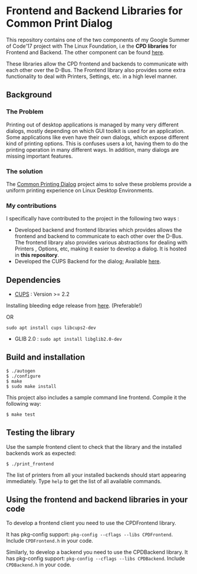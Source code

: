 # Frontend and Backend Libraries for Common Print Dialog

This repository contains one of the two components of my Google Summer of Code'17 project with The Linux Foundation, i.e the **CPD libraries** for Frontend and Backend. The other component can be found [here](https://github.com/NilanjanaLodh/OpenPrinting_CUPS_Backend).

These libraries allow the CPD frontend and backends to communicate with each other over the D-Bus. 
The Frontend library also provides some extra functionality to deal with Printers, Settings, etc. in a high level manner.

## Background 

### The Problem

Printing out of desktop applications is managed by many very different dialogs, mostly depending on which GUI toolkit is used for an application. Some applications like even have their own dialogs, which expose different kind of printing options. This is confuses users a lot, having them to do the printing operation in many different ways. In addition, many dialogs are missing important features.

### The solution

The [Common Printing Dialog](https://wiki.ubuntu.com/CommonPrintingDialog) project aims to solve these problems provide a uniform printing experience on Linux Desktop Environments.

### My contributions

I specifically have contributed to the project in the following two ways :

 - Developed backend and frontend libraries which provides allows the frontend and backend to communicate to each other over the D-Bus. The frontend library also provides various abstractions for dealing with Printers , Options, etc, making it easier to develop a dialog. It is hosted in **this repository**.
 - Developed the CUPS Backend for the dialog; Available [here](https://github.com/NilanjanaLodh/OpenPrinting_CUPS_Backend).


## Dependencies

 - [CUPS](https://github.com/apple/cups/releases) : Version >= 2.2 
 
 Installing bleeding edge release from [here](https://github.com/apple/cups/releases). (Preferable!)
 
 OR

`sudo apt install cups libcups2-dev`

 - GLIB 2.0 :
`sudo apt install libglib2.0-dev`

 
## Build and installation


    $ ./autogen
    $ ./configure
    $ make
    $ sudo make install

This project also includes a sample command line frontend. Compile it the following way:

    $ make test


## Testing the library

Use the sample frontend client to check that the library and the installed backends work as expected:

    $ ./print_frontend

The list of printers from all your installed backends should start appearing immediately. Type `help` to get the list of all available commands.

## Using the frontend and backend libraries in your code

To develop a frontend client you need to use the CPDFrontend library.

It has pkg-config support: `pkg-config --cflags --libs CPDFrontend`.
Include `CPDFrontend.h` in your code.

Similarly, to develop a backend you need to use the CPDBackend library.
It has pkg-config support: `pkg-config --cflags --libs CPDBackend`.
Include `CPDBackend.h` in your code.



